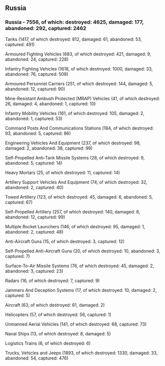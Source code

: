
 
 ## Russia
 
 ### Russia - 7556, of which: destroyed: 4625, damaged: 177, abandoned: 292, captured: 2462

 

 

 Tanks (1417, of which destroyed: 812, damaged: 61, abandoned: 53, captured: 491)

 Armoured Fighting Vehicles (683, of which destroyed: 421, damaged: 9, abandoned: 24, captured: 228)

 Infantry Fighting Vehicles (1618, of which destroyed: 1000, damaged: 33, abandoned: 76, captured: 509)

 Armoured Personnel Carriers (251, of which destroyed: 144, damaged: 5, abandoned: 12, captured: 90)

 Mine-Resistant Ambush Protected (MRAP) Vehicles (41, of which destroyed: 26, damaged: 4, abandoned: 1, captured: 10)

 Infantry Mobility Vehicles (161, of which destroyed: 105, damaged: 2, abandoned: 1, captured: 53)

 Command Posts And Communications Stations (184, of which destroyed: 93, abandoned: 5, captured: 86)

 Engineering Vehicles And Equipment (237, of which destroyed: 98, damaged: 2, abandoned: 38, captured: 99)

 Self-Propelled Anti-Tank Missile Systems (28, of which destroyed: 9, abandoned: 5, captured: 14)

 Heavy Mortars (25, of which destroyed: 11, captured: 14)

 Artillery Support Vehicles And Equipment (74, of which destroyed: 32, abandoned: 2, captured: 40)

 Towed Artillery (123, of which destroyed: 45, damaged: 6, abandoned: 5, captured: 67)

 Self-Propelled Artillery (257, of which destroyed: 140, damaged: 6, abandoned: 12, captured: 99)

 Multiple Rocket Launchers (146, of which destroyed: 95, damaged: 1, abandoned: 2, captured: 48)

 Anti-Aircraft Guns (15, of which destroyed: 3, captured: 12)

 Self-Propelled Anti-Aircraft Guns (20, of which destroyed: 10, abandoned: 3, captured: 7)

 Surface-To-Air Missile Systems (76, of which destroyed: 45, damaged: 2, abandoned: 3, captured: 23)

 Radars (16, of which destroyed: 7, captured: 9)

 Jammers And Deception Systems (17, of which destroyed: 10, damaged: 2, captured: 5)

 Aircraft (63, of which destroyed: 61, damaged: 2)

 Helicopters (57, of which destroyed: 56, captured: 1)

 Unmanned Aerial Vehicles (141, of which destroyed: 68, captured: 73)

 Naval Ships (13, of which destroyed: 8, damaged: 5)

 Logistics Trains (6, of which destroyed: 6)

 Trucks, Vehicles and Jeeps (1893, of which destroyed: 1330, damaged: 33, abandoned: 54, captured: 476)

